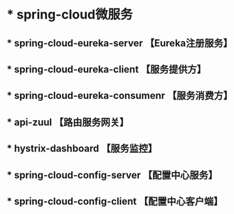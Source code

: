 # * spring-cloud微服务

## * spring-cloud-eureka-server 		【Eureka注册服务】

## * spring-cloud-eureka-client 		【服务提供方】

## * spring-cloud-eureka-consumenr 	【服务消费方】

## * api-zuul							【路由服务网关】

## * hystrix-dashboard					【服务监控】

## * spring-cloud-config-server		【配置中心服务】

## * spring-cloud-config-client		【配置中心客户端】

